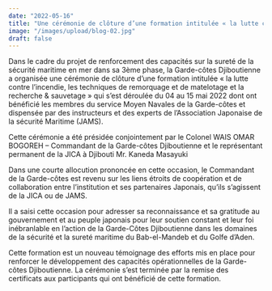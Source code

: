 ```yaml
---
date: "2022-05-16"
title: "Une cérémonie de clôture d’une formation intitulée « la lutte contre l’incendie, les techniques de remorquage et de matelotage et la recherche & sauvetage »"
image: "/images/upload/blog-02.jpg"
draft: false
---
```


Dans le cadre du projet de renforcement des capacités sur la sureté de la sécurité maritime en mer dans sa 3ème phase, la Garde-côtes Djiboutienne a organisée une cérémonie de clôture d’une formation intitulée « la lutte contre l’incendie, les techniques de remorquage et de matelotage et la recherche & sauvetage » qui s’est déroulée du 04 au 15 mai 2022 dont ont bénéficié les membres du service Moyen Navales de la Garde-côtes et dispensée par des instructeurs et des experts de l’Association Japonaise de la sécurité Maritime (JAMS).

Cette cérémonie a été présidée conjointement par le Colonel WAIS OMAR BOGOREH – Commandant de la Garde-côtes Djiboutienne et le représentant permanent de la JICA à Djibouti Mr. Kaneda Masayuki

Dans une courte allocution prononcée en cette occasion, le Commandant de la Garde-côtes est revenu sur les liens étroits de coopération et de collaboration entre l’institution et ses partenaires Japonais, qu’ils s’agissent de la JICA ou de JAMS.

Il a saisi cette occasion pour adresser sa reconnaissance et sa gratitude au gouvernement et au peuple japonais pour leur soutien constant et leur foi inébranlable en l’action de la Garde-Côtes Djiboutienne dans les domaines de la sécurité et la sureté maritime du Bab-el-Mandeb et du Golfe d’Aden.

Cette formation est un nouveau témoignage des efforts mis en place pour renforcer le développement des capacités opérationnelles de la Garde-côtes Djiboutienne.
La cérémonie s’est terminée par la remise des certificats aux participants qui ont bénéficié de cette formation.
